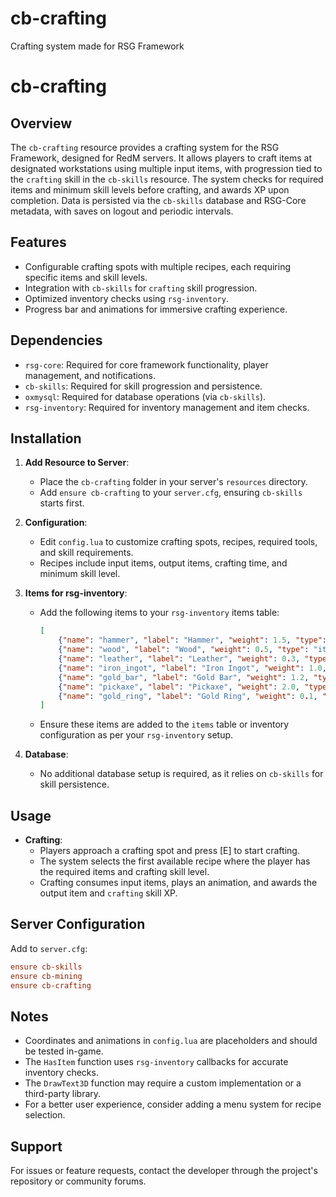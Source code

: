 # cb-crafting
Crafting system made for RSG Framework
# cb-crafting

## Overview
The `cb-crafting` resource provides a crafting system for the RSG Framework, designed for RedM servers. It allows players to craft items at designated workstations using multiple input items, with progression tied to the `crafting` skill in the `cb-skills` resource. The system checks for required items and minimum skill levels before crafting, and awards XP upon completion. Data is persisted via the `cb-skills` database and RSG-Core metadata, with saves on logout and periodic intervals.

## Features
- Configurable crafting spots with multiple recipes, each requiring specific items and skill levels.
- Integration with `cb-skills` for `crafting` skill progression.
- Optimized inventory checks using `rsg-inventory`.
- Progress bar and animations for immersive crafting experience.

## Dependencies
- `rsg-core`: Required for core framework functionality, player management, and notifications.
- `cb-skills`: Required for skill progression and persistence.
- `oxmysql`: Required for database operations (via `cb-skills`).
- `rsg-inventory`: Required for inventory management and item checks.

## Installation
1. **Add Resource to Server**:
   - Place the `cb-crafting` folder in your server's `resources` directory.
   - Add `ensure cb-crafting` to your `server.cfg`, ensuring `cb-skills` starts first.

2. **Configuration**:
   - Edit `config.lua` to customize crafting spots, recipes, required tools, and skill requirements.
   - Recipes include input items, output items, crafting time, and minimum skill level.

3. **Items for rsg-inventory**:
   - Add the following items to your `rsg-inventory` items table:
     ```json
     [
         {"name": "hammer", "label": "Hammer", "weight": 1.5, "type": "item", "description": "A tool for crafting."},
         {"name": "wood", "label": "Wood", "weight": 0.5, "type": "item", "description": "Wood planks for crafting."},
         {"name": "leather", "label": "Leather", "weight": 0.3, "type": "item", "description": "Leather for crafting."},
         {"name": "iron_ingot", "label": "Iron Ingot", "weight": 1.0, "type": "item", "description": "Smelted iron ingot."},
         {"name": "gold_bar", "label": "Gold Bar", "weight": 1.2, "type": "item", "description": "Smelted gold bar."},
         {"name": "pickaxe", "label": "Pickaxe", "weight": 2.0, "type": "item", "description": "A crafted pickaxe for mining."},
         {"name": "gold_ring", "label": "Gold Ring", "weight": 0.1, "type": "item", "description": "A crafted gold ring."}
     ]
     ```
   - Ensure these items are added to the `items` table or inventory configuration as per your `rsg-inventory` setup.

4. **Database**:
   - No additional database setup is required, as it relies on `cb-skills` for skill persistence.

## Usage
- **Crafting**:
  - Players approach a crafting spot and press [E] to start crafting.
  - The system selects the first available recipe where the player has the required items and crafting skill level.
  - Crafting consumes input items, plays an animation, and awards the output item and `crafting` skill XP.

## Server Configuration
Add to `server.cfg`:
```cfg
ensure cb-skills
ensure cb-mining
ensure cb-crafting
```

## Notes
- Coordinates and animations in `config.lua` are placeholders and should be tested in-game.
- The `HasItem` function uses `rsg-inventory` callbacks for accurate inventory checks.
- The `DrawText3D` function may require a custom implementation or a third-party library.
- For a better user experience, consider adding a menu system for recipe selection.

## Support
For issues or feature requests, contact the developer through the project's repository or community forums.
